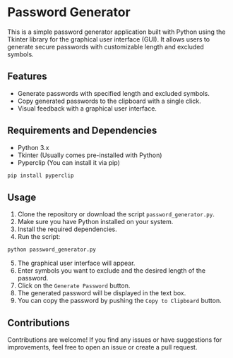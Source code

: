 # Password Generator

This is a simple password generator application built with Python using the Tkinter library for the graphical user interface (GUI). It allows users to generate secure passwords with customizable length and excluded symbols.

## Features

- Generate passwords with specified length and excluded symbols.
- Copy generated passwords to the clipboard with a single click.
- Visual feedback with a graphical user interface.

## Requirements and Dependencies

- Python 3.x
- Tkinter (Usually comes pre-installed with Python)
- Pyperclip (You can install it via pip) 
```bash
pip install pyperclip
```

## Usage

1. Clone the repository or download the script `password_generator.py`.
2. Make sure you have Python installed on your system.
3. Install the required dependencies.
4. Run the script: 
```bash
python password_generator.py
```
5. The graphical user interface will appear.
6. Enter symbols you want to exclude and the desired length of the password.
7. Click on the `Generate Password` button.
8. The generated password will be displayed in the text box.
9. You can copy the password by pushing the `Copy to Clipboard` button.

## Contributions

Contributions are welcome! If you find any issues or have suggestions for improvements, feel free to open an issue or create a pull request.
